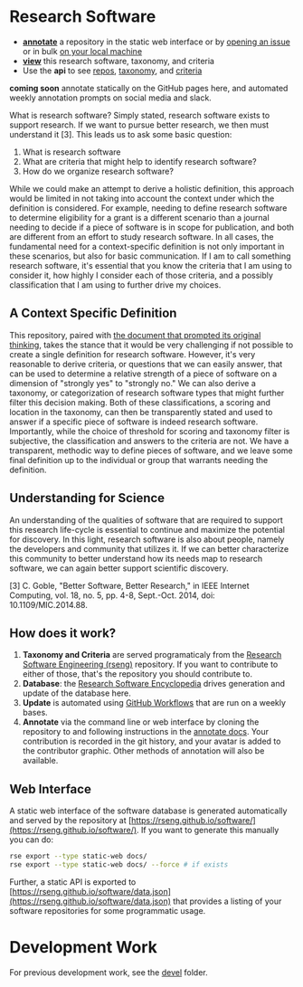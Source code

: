 # Research Software

 - [**annotate**](https://rseng.github.io/software/) a repository in the static web interface or by [opening an issue](https://github.com/rseng/software/issues/new/choose) or in bulk [on your local machine](https://rseng.github.io/rse/tutorials/annotation/) 
 - [**view**](https://rseng.github.io/software/) this research software, taxonomy, and criteria
 - Use the **api** to see [repos](https://rseng.github.io/software/api/repos/index.json), [taxonomy](https://rseng.github.io/software/api/taxonomy/index.json), and [criteria](https://rseng.github.io/software/api/criteria/index.json)

**coming soon** annotate statically on the GitHub pages here, and automated weekly annotation prompts on social media and slack.

What is research software? Simply stated, research software exists to support
research. If we want to pursue better research, we then must understand it [3].
This leads us to ask some basic question:

 1. What is research software
 2. What are criteria that might help to identify research software?
 3. How do we organize research software?

While we could make an attempt to derive a holistic definition, this approach 
would be limited in not taking into account the context under which the definition
is considered. For example, needing to define research software to determine
eligibility for a grant is a different scenario than a journal needing
to decide if a piece of software is in scope for publication, and both
are different from an effort to study research software. In all cases, 
the fundamental need for a context-specific definition is not only important in these
scenarios, but also for basic communication. If I am to call something research
software, it's essential that you know the criteria that I am using to consider it,
how highly I consider each of those criteria, and a possibly classification
that I am using to further drive my choices.

## A Context Specific Definition

This repository, paired with [the document that prompted its original thinking](https://docs.google.com/document/d/1wDb0udH9OrFWrMBsAVb8RrUMCKKRHoyEep7yveJ1d0k/edit), takes the stance that it would be
very challenging if not possible to create a single definition for research software.
However, it's very reasonable to derive criteria, or questions that we can easily
answer, that can be used to determine a relative strength of a piece of software
on a dimension of "strongly yes" to "strongly no." We can also derive a taxonomy,
or categorization of research software types that might further filter this decision
making. Both of these classifications, a scoring and location in the taxonomy,
can then be transparently stated and used to answer if a specific piece of software
is indeed research software. Importantly, while the choice of threshold for scoring
and taxonomy filter is subjective, the classification and answers to the criteria
are not. We have a transparent, methodic way to define pieces of software, and we leave
some final definition up to the individual or group that warrants needing the definition.

## Understanding for Science

An understanding of the qualities of software that are required to support 
this research life-cycle is essential to continue and maximize the potential for discovery. 
In this light, research software is also about people, namely the developers and 
community that utilizes it. If we can better characterize this community to 
better understand how its needs map to research software, we can again better support scientific discovery.

[3] C. Goble, "Better Software, Better Research," in IEEE Internet Computing, vol. 18, no. 5, pp. 4-8, Sept.-Oct. 2014, doi: 10.1109/MIC.2014.88.

## How does it work?

 1. **Taxonomy and Criteria** are served programaticaly from the [Research Software Engineering (rseng)](https://rseng.github.io/rseng) repository. If you want to contribute to either of those, that's the repository you should contribute to.
 2. **Database**: the [Research Software Encyclopedia](https://github.com/rseng/rse) drives generation and update of the database here.
 3. **Update** is automated using [GitHub Workflows](.github/workflows) that are run on a weekly bases.
 4. **Annotate** via the command line or web interface by cloning the repository to and following instructions in the [annotate docs](https://rseng.github.io/rse/tutorials/annotation/). Your contribution is recorded in the git history, and your avatar is added to the contributor graphic. Other methods of annotation will also be available.

## Web Interface

A static web interface of the software database is generated automatically and served
by the repository at [https://rseng.github.io/software/](https://rseng.github.io/software/). If you want to generate this
manually you can do:

```bash
rse export --type static-web docs/
rse export --type static-web docs/ --force # if exists
```

Further, a static API is exported to [https://rseng.github.io/software/data.json](https://rseng.github.io/software/data.json) that provides a listing of your software repositories
for some programmatic usage.

# Development Work

For previous development work, see the [devel](devel) folder.
